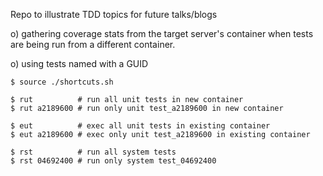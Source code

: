 
Repo to illustrate TDD topics for future talks/blogs

o) gathering coverage stats from the target server's container
   when tests are being run from a different container.

o) using tests named with a GUID

```
$ source ./shortcuts.sh

$ rut          # run all unit tests in new container
$ rut a2189600 # run only unit test_a2189600 in new container

$ eut          # exec all unit tests in existing container
$ eut a2189600 # exec only unit test_a2189600 in existing container

$ rst          # run all system tests
$ rst 04692400 # run only system test_04692400
```
